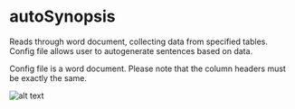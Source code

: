# autoSynopsis
Reads through word document, collecting data from specified tables. Config file allows user to autogenerate sentences based on data.

Config file is a word document. Please note that the column headers must be exactly the same.

![alt text](https://github.com/[SRoche14]/[autoSynopsis]/blob/[master]/config.png?raw=true)
